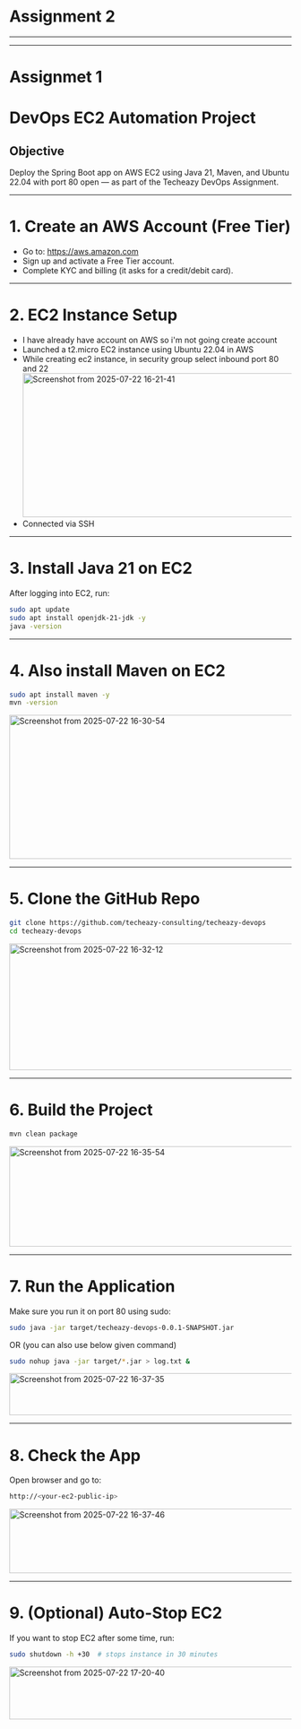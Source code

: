 # Assignment 2



---
---
# Assignmet 1
# DevOps EC2 Automation Project

## Objective
Deploy the Spring Boot app on AWS EC2 using Java 21, Maven, and Ubuntu 22.04 with port 80 open — as part of the Techeazy DevOps Assignment.

---

# 1. Create an AWS Account (Free Tier)
- Go to: https://aws.amazon.com
- Sign up and activate a Free Tier account.
- Complete KYC and billing (it asks for a credit/debit card).

---

# 2. EC2 Instance Setup

- I have already have account on AWS so i'm not going create account
- Launched a t2.micro EC2 instance using Ubuntu 22.04 in AWS
- While creating ec2 instance, in security group select inbound port 80 and 22
  <img width="863" height="257" alt="Screenshot from 2025-07-22 16-21-41" src="https://github.com/user-attachments/assets/33d42b88-5074-4727-ba3c-c913eadd6f11" />
- Connected via SSH

---

# 3. Install Java 21 on EC2
After logging into EC2, run:
```bash
sudo apt update
sudo apt install openjdk-21-jdk -y
java -version
```

---

# 4. Also install Maven on EC2
```bash
sudo apt install maven -y
mvn -version
```
<img width="863" height="257" alt="Screenshot from 2025-07-22 16-30-54" src="https://github.com/user-attachments/assets/fc1a736e-e081-4294-b717-445f5fc1a723" />

---

# 5. Clone the GitHub Repo
```bash
git clone https://github.com/techeazy-consulting/techeazy-devops
cd techeazy-devops
```
<img width="880" height="226" alt="Screenshot from 2025-07-22 16-32-12" src="https://github.com/user-attachments/assets/a30d5696-2c6e-4362-9b47-2b5885021faf" />

---

# 6. Build the Project
```bash
mvn clean package
```
<img width="805" height="179" alt="Screenshot from 2025-07-22 16-35-54" src="https://github.com/user-attachments/assets/5aa1c0aa-b960-4bbb-8a6e-418a24d860a5" />

---

# 7. Run the Application
Make sure you run it on port 80 using sudo:
```bash
sudo java -jar target/techeazy-devops-0.0.1-SNAPSHOT.jar
```
OR (you can also use below given command)
```bash
sudo nohup java -jar target/*.jar > log.txt &
```
<img width="978" height="75" alt="Screenshot from 2025-07-22 16-37-35" src="https://github.com/user-attachments/assets/6fa39662-a0ae-404f-a466-afb8d7295303" />

---

# 8. Check the App
Open browser and go to:
```bash
http://<your-ec2-public-ip>
```
<img width="1363" height="115" alt="Screenshot from 2025-07-22 16-37-46" src="https://github.com/user-attachments/assets/d104ed29-8cff-4d94-8e23-d8e5a499b641" />

---

#  9. (Optional) Auto-Stop EC2
If you want to stop EC2 after some time, run:
```bash
sudo shutdown -h +30  # stops instance in 30 minutes
```
<img width="825" height="94" alt="Screenshot from 2025-07-22 17-20-40" src="https://github.com/user-attachments/assets/00fc8fb2-ffa1-4dc3-9395-e0a8161d1474" />
